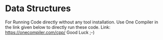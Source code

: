 # Data Structures
For Running Code directly without any tool installation.
Use One Compiler in the link given below to directly run these code.
Link: https://onecompiler.com/cpp/
Good Luck ;-)
